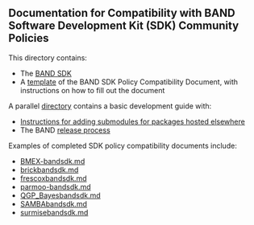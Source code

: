 ## Documentation for Compatibility with BAND Software Development Kit (SDK) Community Policies

This directory contains:
- The [BAND SDK](bandsdk.md) 
- A [template](template.md) of the BAND SDK Policy Compatibility Document, with instructions on how to fill out the document

A parallel [directory](/resources/dev_guide) contains a basic development guide with:
- [Instructions for adding submodules for packages hosted elsewhere](/resources/dev_guide/git_instructions_for_submodules.md)
- The BAND [release process](/resources/dev_guide/release-proc.rst)

Examples of completed SDK policy compatibility documents include:
-  [BMEX-bandsdk.md](/software/BMEX/BMEX-bandsdk.md)
-  [brickbandsdk.md](/software/BRICK/brickbandsdk.md)
-  [frescoxbandsdk.md](/software/Bfrescox/frescoxbandsdk.md)
-  [parmoo-bandsdk.md](/software/parmoo/parmoo-bandsdk.md)
-  [QGP_Bayesbandsdk.md](https://github.com/danOSU/QGP_Bayes/blob/main/QGP_Bayesbandsdk.md)
-  [SAMBAbandsdk.md](https://github.com/asemposki/SAMBA/blob/main/SAMBAbandsdk.md)
-  [surmisebandsdk.md](https://github.com/bandframework/surmise/blob/main/surmisebandsdk.md)
